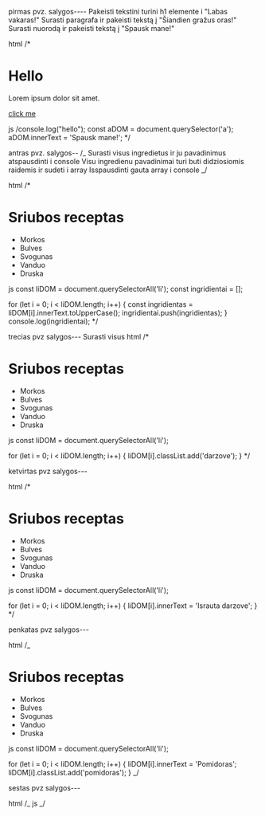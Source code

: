 pirmas pvz.
salygos----
Pakeisti tekstini turini h1 elemente i "Labas vakaras!"
Surasti paragrafa ir pakeisti tekstą į "Šiandien gražus oras!"
Surasti nuorodą ir pakeisti tekstą į "Spausk mane!"

html
/\* <h1>Hello</h1>

<p>Lorem ipsum dolor sit amet.</p>
<a href="#">click me</a>

js
/console.log("hello");
const aDOM = document.querySelector('a');
aDOM.innerText = 'Spausk mane!';
\*/

antras pvz.
salygos--
/_
Surasti visus ingredietus ir ju pavadinimus atspausdinti i console
Visu ingredienu pavadinimai turi buti didziosiomis raidemis ir sudeti i array
Isspausdinti gauta array i console
_/

html
/\* <h1>Sriubos receptas</h1>

<ul>
<li>Morkos</li>
<li>Bulves</li>
<li>Svogunas</li>
<li>Vanduo</li>
<li>Druska</li>
</ul>

js
const liDOM = document.querySelectorAll('li');
const ingridientai = [];

for (let i = 0; i < liDOM.length; i++) {
const ingridientas = liDOM[i].innerText.toUpperCase();
ingridientai.push(ingridientas);
}
console.log(ingridientai);
\*/

trecias pvz
salygos---
Surasti visus
html
/\* <h1>Sriubos receptas</h1>

<ul>
<li>Morkos</li>
<li>Bulves</li>
<li>Svogunas</li>
<li>Vanduo</li>
<li>Druska</li>
</ul>

js
const liDOM = document.querySelectorAll('li');

for (let i = 0; i < liDOM.length; i++) {
liDOM[i].classList.add('darzove');
}
\*/

ketvirtas pvz
salygos---

html
/\* <h1>Sriubos receptas</h1>

<ul>
<li>Morkos</li>
<li>Bulves</li>
<li>Svogunas</li>
<li>Vanduo</li>
<li>Druska</li>
</ul>

js
const liDOM = document.querySelectorAll('li');

for (let i = 0; i < liDOM.length; i++) {
liDOM[i].innerText = 'Israuta darzove';
}
\*/

penkatas pvz
salygos---

html
/\_<h1>Sriubos receptas</h1>

<ul>
<li>Morkos</li>
<li>Bulves</li>
<li>Svogunas</li>
<li>Vanduo</li>
<li>Druska</li>
</ul>

js
const liDOM = document.querySelectorAll('li');

for (let i = 0; i < liDOM.length; i++) {
liDOM[i].innerText = 'Pomidoras';
liDOM[i].classList.add('pomidoras');
}
\_/

sestas pvz
salygos---

html
/_
js
_/
